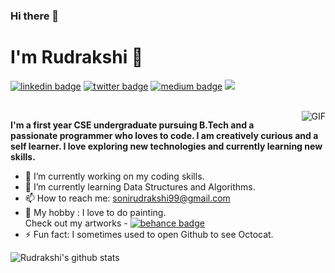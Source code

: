 ### Hi there 👋
 
 # I'm Rudrakshi 🤗
 
[![linkedin badge](https://img.shields.io/badge/rudrakshi99-30302f?style=flat&logo=linkedin)](https://www.linkedin.com/in/rudrakshi-soni-403031195/)
[![twitter badge](https://img.shields.io/badge/@Rudrakshi09-30302f?style=flat&logo=twitter)](https://twitter.com/Rudrakshi09)
[![medium badge](https://img.shields.io/badge/sonirudrakshi99-30302f?style=flat&logo=medium)](https://medium.com/@sonirudrakshi99)
![](https://visitor-badge.glitch.me/badge?page_id=rudrakshi99.rudrakshi99)  

</br>
<img align="right" alt="GIF" src="https://animeright.news/wp-content/uploads/sites/2/2019/01/ARN-Coding-2.gif" />

**I'm a first year CSE undergraduate pursuing B.Tech and a passionate programmer who loves to code. I am creatively curious and a self learner. I love exploring new technologies and currently learning new skills.**


- 🔭 I’m currently working on my coding skills.
- 🌱 I’m currently learning Data Structures and Algorithms.
- 📫 How to reach me: sonirudrakshi99@gmail.com
- 🎨 My hobby : I love to do painting. <br>Check out my artworks - [![behance badge](https://img.shields.io/badge/rudrakshisoni-30302f?style=flat&logo=behance)](https://www.behance.net/rudrakshisoni)
- ⚡ Fun fact: I sometimes used to open Github to see Octocat.

![Rudrakshi's github stats](https://github-readme-stats.vercel.app/api?username=rudrakshi99&show_icons=true&hide_border=true&hide=["stars"])
